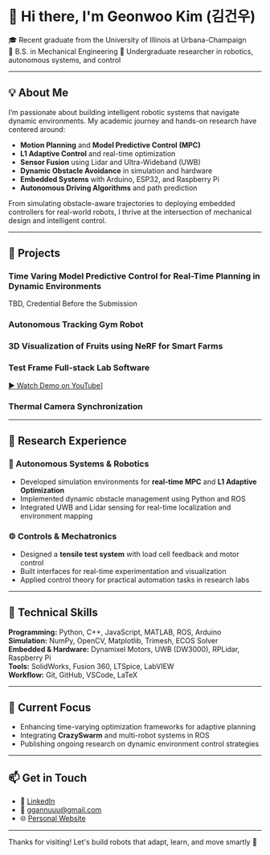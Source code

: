 # 👋 Hi there, I'm Geonwoo Kim (김건우)

🎓 Recent graduate from the University of Illinois at Urbana-Champaign  
🔧 B.S. in Mechanical Engineering
🔬 Undergraduate researcher in robotics, autonomous systems, and control  

---

## 💡 About Me

I’m passionate about building intelligent robotic systems that navigate dynamic environments. My academic journey and hands-on research have centered around:

- **Motion Planning** and **Model Predictive Control (MPC)**
- **L1 Adaptive Control** and real-time optimization
- **Sensor Fusion** using Lidar and Ultra-Wideband (UWB)
- **Dynamic Obstacle Avoidance** in simulation and hardware
- **Embedded Systems** with Arduino, ESP32, and Raspberry Pi
- **Autonomous Driving Algorithms** and path prediction

From simulating obstacle-aware trajectories to deploying embedded controllers for real-world robots, I thrive at the intersection of mechanical design and intelligent control.


---

## 📁 Projects


### Time Varing Model Predictive Control for Real-Time Planning in Dynamic Environments

TBD, Credential Before the Submission

### Autonomous Tracking Gym Robot


### 3D Visualization of Fruits using NeRF for Smart Farms


### Test Frame Full-stack Lab Software


[▶️ Watch Demo on YouTube]([https://www.youtube.com/watch?v=66HWL49Xx-E)]

### Thermal Camera Synchronization

---

## 🔬 Research Experience

### 🤖 Autonomous Systems & Robotics
- Developed simulation environments for **real-time MPC** and **L1 Adaptive Optimization**  
- Implemented dynamic obstacle management using Python and ROS  
- Integrated UWB and Lidar sensing for real-time localization and environment mapping  

### ⚙️ Controls & Mechatronics
- Designed a **tensile test system** with load cell feedback and motor control  
- Built interfaces for real-time experimentation and visualization  
- Applied control theory for practical automation tasks in research labs  

---

## 🧰 Technical Skills

**Programming:** Python, C++, JavaScript, MATLAB, ROS, Arduino  
**Simulation:** NumPy, OpenCV, Matplotlib, Trimesh, ECOS Solver  
**Embedded & Hardware:** Dynamixel Motors, UWB (DW3000), RPLidar, Raspberry Pi  
**Tools:** SolidWorks, Fusion 360, LTSpice, LabVIEW  
**Workflow:** Git, GitHub, VSCode, LaTeX  

---

## 📌 Current Focus

- Enhancing time-varying optimization frameworks for adaptive planning  
- Integrating **CrazySwarm** and multi-robot systems in ROS  
- Publishing ongoing research on dynamic environment control strategies  

---

## 📫 Get in Touch

- 💼 [LinkedIn](https://www.linkedin.com/in/geonwoo-kim)  
- 📧 ggannuuu@gmail.com  
- 🌐 [Personal Website](https://ggannuuu.com)

---

Thanks for visiting! Let's build robots that adapt, learn, and move smartly 🚀
